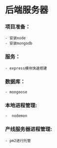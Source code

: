 # 后端服务器


### 项目准备：
    - 安装node 
    - 安装mongodb


### 服务：
    - express模块快速搭建


### 数据库：
    - mongoose 


### 本地进程管理:
    -  nodemon


### 产线服务器进程管理: 
    - pm2进行托管